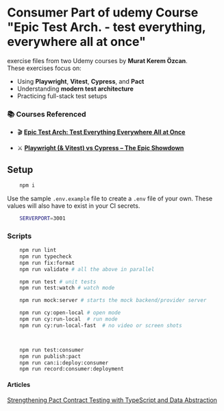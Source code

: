 # Consumer Part of udemy Course "Epic Test Arch. - test everything, everywhere all at once"

exercise files from two Udemy courses by **Murat Kerem Özcan**.  
These exercises focus on:

- Using **Playwright**, **Vitest**, **Cypress**, and **Pact**
- Understanding **modern test architecture**
- Practicing full-stack test setups

### 📚 Courses Referenced

- 🎬 [**Epic Test Arch: Test Everything Everywhere All at Once**](https://www.udemy.com/course/epic-test-arch-test-everything-everywhere-all-at-once/)

- ⚔️ [**Playwright (& Vitest) vs Cypress – The Epic Showdown**](https://www.udemy.com/course/playwright-vitest-vs-cypress-the-epic-showdown/)


## Setup

```bash
    npm i
```

Use the sample `.env.example` file to create a `.env` file of your own. These values will also have to exist in your CI secrets.

```bash
    SERVERPORT=3001
```

### Scripts

```bash
    npm run lint
    npm run typecheck
    npm run fix:format
    npm run validate # all the above in parallel

    npm run test # unit tests
    npm run test:watch # watch mode

    npm run mock:server # starts the mock backend/provider server

    npm run cy:open-local # open mode
    npm run cy:run-local  # run mode
    npm run cy:run-local-fast  # no video or screen shots



    npm run test:consumer 
    npm run publish:pact  
    npm run can:i:deploy:consumer
    npm run record:consumer:deployment
```


#### Articles


[Strengthening Pact Contract Testing with TypeScript and Data Abstraction](https://dev.to/muratkeremozcan/-strengthening-pact-contract-testing-with-typescript-and-data-abstraction-16hc)
